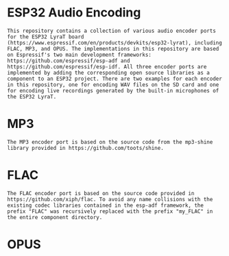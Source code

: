 # ESP32 Audio Encoding

	This repository contains a collection of various audio encoder ports for the ESP32 LyraT board (https://www.espressif.com/en/products/devkits/esp32-lyrat), including FLAC, MP3, and OPUS. The implementations in this repository are based on Espressif's two main development frameworks: https://github.com/espressif/esp-adf and https://github.com/espressif/esp-idf. All three encoder ports are implemented by adding the corresponding open source libraries as a component to an ESP32 project. There are two examples for each encoder in this repository, one for encoding WAV files on the SD card and one for encoding live recordings generated by the built-in microphones of the ESP32 LyraT.

# MP3

    The MP3 encoder port is based on the source code from the mp3-shine library provided in https://github.com/toots/shine.

# FLAC

	The FLAC encoder port is based on the source code provided in https://github.com/xiph/flac. To avoid any name collisions with the existing codec libraries contained in the esp-adf framework, the prefix "FLAC" was recursively replaced with the prefix "my_FLAC" in the entire component directory.

# OPUS


